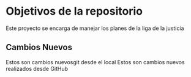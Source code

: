 # Objetivos de la repositorio

Este proyecto se encarga de manejar los planes de la liga de la justicia

## Cambios Nuevos

Estos son cambios nuevosgit desde el local
Estos son cambios nuevos realizados desde GitHub
